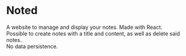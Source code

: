 # Noted
A website to manage and display your notes. Made with React.<br>
Possible to create notes with a title and content, as well as delete said notes.<br>
No data persistence.
